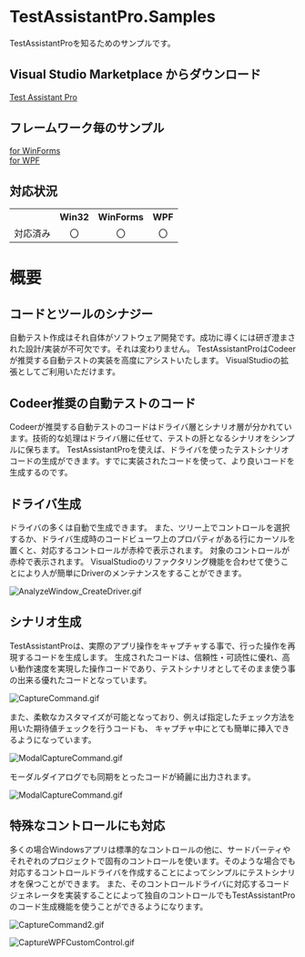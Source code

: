 # TestAssistantPro.Samples
TestAssistantProを知るためのサンプルです。

Visual Studio Marketplace からダウンロード
-------------
[Test Assistant Pro](https://marketplace.visualstudio.com/items?itemName=Codeer.TestAssistantPro "Title")

フレームワーク毎のサンプル
-------------
[for WinForms](https://github.com/Codeer-Software/TestAssistantPro.Samples/tree/master/WinForms/README_JP.md "Title")
<br>
[for WPF](https://github.com/Codeer-Software/TestAssistantPro.Samples/tree/master/WPF/README_JP.md "Title")

対応状況
-------------
<table>
<tr>
  <th></th>
  <th align="center">Win32</th>
  <th align="center">WinForms</th>
  <th align="center">WPF</th>
</tr>
<tr>
  <td align="center">対応済み</td>
  <td align="center">〇</td>
  <td align="center">〇</td>
  <td align="center">〇</td>
</tr>
</table>

概要 
=============

コードとツールのシナジー
-------------
自動テスト作成はそれ自体がソフトウェア開発です。成功に導くには研ぎ澄まされた設計/実装が不可欠です。それは変わりません。 TestAssistantProはCodeerが推奨する自動テストの実装を高度にアシストいたします。
VisualStudioの拡張としてご利用いただけます。

Codeer推奨の自動テストのコード
-------------
Codeerが推奨する自動テストのコードはドライバ層とシナリオ層が分かれています。技術的な処理はドライバ層に任せて、テストの肝となるシナリオをシンプルに保ちます。
TestAssistantProを使えば、ドライバを使ったテストシナリオコードの生成ができます。すでに実装されたコードを使って、より良いコードを生成するのです。

ドライバ生成
-------------
ドライバの多くは自動で生成できます。 また、ツリー上でコントロールを選択するか、ドライバ生成時のコードビューワ上のプロパティがある行にカーソルを置くと、対応するコントロールが赤枠で表示されます。 対象のコントロールが赤枠で表示されます。 VisualStudioのリファクタリング機能を合わせて使うことにより人が簡単にDriverのメンテナンスをすることができます。

 ![AnalyzeWindow_CreateDriver.gif](Img/AnalyzeWindow_CreateDriver.gif)

シナリオ生成
-------------
TestAssistantProは、実際のアプリ操作をキャプチャする事で、行った操作を再現するコードを生成します。
生成されたコードは、信頼性・可読性に優れ、高い動作速度を実現した操作コードであり、テストシナリオとしてそのまま使う事の出来る優れたコードとなっています。

 ![CaptureCommand.gif](Img/Capture.gif)

また、柔軟なカスタマイズが可能となっており、例えば指定したチェック方法を用いた期待値チェックを行うコードも、 キャプチャ中にとても簡単に挿入できるようになっています。

 ![ModalCaptureCommand.gif](Img/ModalCaptureCommand.gif)

モーダルダイアログでも同期をとったコードが綺麗に出力されます。

 ![ModalCaptureCommand.gif](Img/ModalCaptureCommand.gif)

特殊なコントロールにも対応
-------------
多くの場合Windowsアプリは標準的なコントロールの他に、サードパーティやそれぞれのプロジェクトで固有のコントロールを使います。そのような場合でも対応するコントロールドライバを作成することによってシンプルにテストシナリオを保つことができます。
また、そのコントロールドライバに対応するコードジェネレータを実装することによって独自のコントロールでもTestAssistantProのコード生成機能を使うことができるようになります。

 ![CaptureCommand2.gif](Img/CaptureCommand2.gif)

 ![CaptureWPFCustomControl.gif](Img/CaptureWPFCustomControl.gif)
